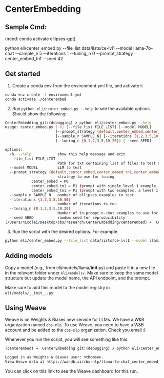 # CenterEmbedding

## Sample Cmd:

(need: conda activate ellipses-gpt)

python eli/center_embed.py --file_list data/lists/ce-lvl1 --model llama-7b-chat --sample_n 5 --iterations 1 --tuning_n 0 --prompt_strategy center_embed_tn1 --seed 42


## Get started
1. Create a conda env from the environment.yml file, and activate it

```bash
conda env create -f environment.yml
conda activate ./centerembed
```

2. Run `python eli/center_embed.py --help` to see the available options. Should show the following:

```bash
CenterEmbedding git:(debugging) ✗ python eli/center_embed.py --help
usage: center_embed.py [-h] [--file_list FILE_LIST] [--model MODEL]
                       [--prompt_strategy {default,center_embed,center_embed_tn1,center_embed_tn2,supervised_cot,unsupervised_cot}]
                       [--sample_n SAMPLE_N] [--iterations {1,2,3,5,10,50}]
                       [--tuning_n {0,1,2,3,5,10,20}] [--seed SEED]

options:
  -h, --help            show this help message and exit
  --file_list FILE_LIST
                        Path for txt containing list of files to test against
  --model MODEL         LLM to test
  --prompt_strategy {default,center_embed,center_embed_tn1,center_embed_tn2}
                        strategy to use for tuning
			center_embed = P0
			center_embed_tn1 = P1 (prompt with single level 1 example, with Q0 question)
			center_embed_tn1 = P1 (prompt with two examples, a level 1 example and a level 2 example, both with Q0 questions)
  --sample_n SAMPLE_N   number of ellipses examples to test
  --iterations {1,2,3,5,10,50}
                        number of iterations to run
  --tuning_n {0,1,2,3,5,10,20}
                        Number of in-prompt n-shot examples to use for tuning
  --seed SEED           random seed for reproducibility
(/Users/nicolai/Desktop/cbs/research/CenterEmbedding/centerembed) ➜  CenterEmbedding git:(debugging) ✗
```

3. Run the script with the desired options. For example:

```bash
python eli/center_embed.py --file_list data/lists/ce-lvl1 --model llama-7b-chat --sample_n 5 --iterations 1 --tuning_n 0 --prompt_strategy center_embed_tn1 --seed 42
```

## Adding models
Copy a model (e.g., from eli/models/llama/__init__.py) and paste it in a new file in the relevant folder under `eli/models/`. Make sure to keep the same model structure but update the model name, the API endpoint, and the prompt.

Make sure to add this model to the model registry in `eli/models/__init__.py`.

## Using Weave
Weave is on Weights & Biases new service for LLMs. We have a W&B organization named `cbs-nlp`. To use Weave, you need to have a W&B account and be added to the `cbs-nlp` organization. Check you email :)

Whenever you run the script, you will see something like this

```bash
(centerembed) ➜  CenterEmbedding git:(debugging) ✗ python eli/center_embed.py --file_list data/lists/ce-lvl1 --model llama-7b-chat --sample_n 5 --iterations 1 --tuning_n 0 --prompt_strategy center_embed_tn1 --seed 42

Logged in as Weights & Biases user: nthomsen.
View Weave data at https://wandb.ai/cbs-nlp/llama-7b-chat_center_embed_tn1_ce-lvl1_N5_Tn0_I1/weave
```
You can click on this link to see the Weave dashboard for this run.
